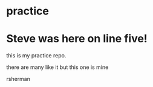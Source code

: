 # practice



# Steve was here on line five!
this is my practice repo.

there are many like it but this one is mine

rsherman

